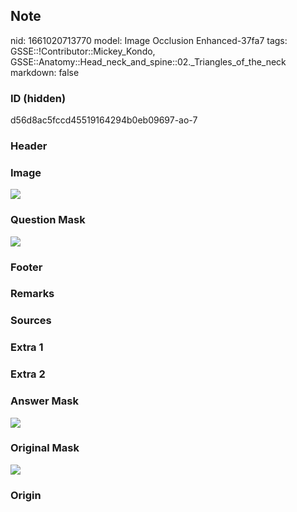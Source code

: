 ## Note
nid: 1661020713770
model: Image Occlusion Enhanced-37fa7
tags: GSSE::!Contributor::Mickey_Kondo, GSSE::Anatomy::Head_neck_and_spine::02._Triangles_of_the_neck
markdown: false

### ID (hidden)
d56d8ac5fccd45519164294b0eb09697-ao-7

### Header


### Image
<img src="tmpgnlm36g3.png">

### Question Mask
<img src="d56d8ac5fccd45519164294b0eb09697-ao-7-Q.svg">

### Footer


### Remarks


### Sources


### Extra 1


### Extra 2


### Answer Mask
<img src="d56d8ac5fccd45519164294b0eb09697-ao-7-A.svg">

### Original Mask
<img src="d56d8ac5fccd45519164294b0eb09697-ao-O.svg">

### Origin

